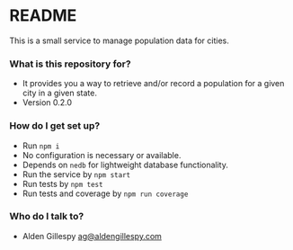 # README #

This is a small service to manage population data for cities.

### What is this repository for? ###

* It provides you a way to retrieve and/or record a population for a given city in a given state.
* Version 0.2.0

### How do I get set up? ###

* Run `npm i`
* No configuration is necessary or available.
* Depends on `nedb` for lightweight database functionality.
* Run the service by `npm start`
* Run tests by `npm test`
* Run tests and coverage by `npm run coverage`

### Who do I talk to? ###

* Alden Gillespy <ag@aldengillespy.com>

